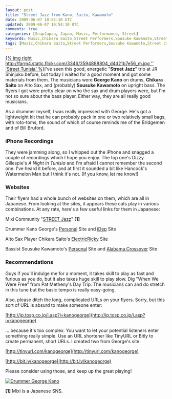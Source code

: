 ```yaml
---           
layout: post
title: "Street Jazz from Kano, Saito, Kawamoto"
date: 2009-06-07 10:54:10 UTC
updated: 2009-06-07 10:54:10 UTC
comments: true
categories: [SnapJapan, Japan, Music, Performance, Street]
keywords: Music,Chikara Saito,Street Performers,Sousuke Kawamoto,Street Jazz,Musicians,japan,George Kano
tags: [Music,Chikara Saito,Street Performers,Sousuke Kawamoto,Street Jazz,Musicians,japan,George Kano]
---
```

 


[{% img right http://farm4.static.flickr.com/3346/3594888804_d4d21b7e56_m.jpg '' 'Street Tunisia' %}](http://www.flickr.com/photos/81796435@N00/3594888804 "View 'Street Tunisia' on Flickr.com")I've seen this good, energetic "**Street Jazz**" trio at JR Shinjuku before, but today I waited for a good moment and got some materials from them. The musicians were **George Kano** on drums, **Chikara Saito** on Alto Sax, and (probably) **Sousuke Kawamoto** on upright bass. The flyers I got were pretty clear on who the sax and drum players were, but I'm not so sure about the bass player. Either way, they are all really good musicians. 




As a drummer myself, I was really impressed with George. He's got a lightweight kit that he can probably pack in one or two relatively small bags, with roto-toms, the sound of which of course reminds me of the Bridgemen and of Bill Bruford.




### iPhone Recordings






They were jamming along, so I whipped out the iPhone and snagged a couple of recordings which I hope you enjoy. The top one's Dizzy Gillespie's _A Night in Tunisia_ and I'm afraid I cannot remember the second one. I've heard it before, and at first it sounded a bit like Hancock's Watermelon Man but I think it's not. (If you know, let me know!)














### Websites






Their flyers had a whole bunch of websites on them, which are all in Japanese. From looking at the sites, it appears these cats play in various combinations. At any rate, here's a few useful links for them in Japanese: 









Mixi Community "[STREET Jazz](http://mixi.jp/view_community.pl?id=938722)" **[1]**




Drummer Kano George's [Personal](http://ip.tosp.co.jp/i.asp?i=kanogeorge) Site and [iDep](http://www.i-dep.jp) Site




Alto Sax Player Chikara Saito's [ElectricRicky](http://www.geocities.jp/elektricricky/toppage.htm) Site




Bassist Sousuke Kawamoto's [Personal](http://www7b.biglobe.ne.jp/~sousuke-website/) Site and [Alabama Crossover](http://www.alabamacrossover.net) Site









### Recommendations






Guys if you'll indulge me for a moment, it takes skill to play as fast and furious as you do, but it also takes huge skill to play slow. Dig "When We Were Free" from Pat Metheny's Day Trip. The musicians can and do stretch in this tune but the basic tempo is really easy-going. 




Also, please ditch the long, complicated URLs on your flyers. Sorry, but this sort of URL is absurd to make someone enter: 




[http://ip.tosp.co.jp/i.asp?i=kanogeorge](http://ip.tosp.co.jp/i.asp?i=kanogeorge)




... because it's too complex. You want to let your potential listeners enter something really simple. Use an URL shortener like TinyURL or Bitly to create permanent, short URLs. I created two from George's site:




[http://tinyurl.com/kanogeorge](http://tinyurl.com/kanogeorge)




[http://bit.ly/kanogeorge](http://bit.ly/kanogeorge)




Please consider using those, and keep up the great playing!




[![Drummer George Kano](http://www.pict01.maho.jp/user/0002/553/151/200806/1_1_QZGWCZFQ6N_s.jpg)](http://www.pict01.maho.jp/user/0002/553/151/200806/1_1_QZGWCZFQ6N.jpg)




**[1]** Mixi is a Japanese SNS.


